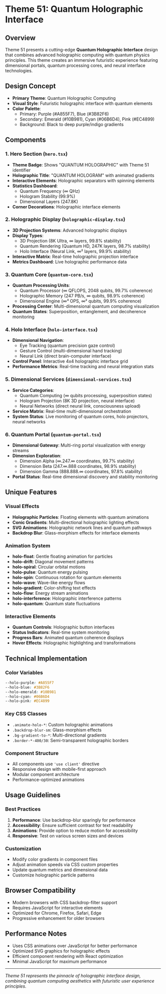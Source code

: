 # Theme 51: Quantum Holographic Interface

## Overview
Theme 51 presents a cutting-edge **Quantum Holographic Interface** design that combines advanced holographic computing with quantum physics principles. This theme creates an immersive futuristic experience featuring dimensional portals, quantum processing cores, and neural interface technologies.

## Design Concept
- **Primary Theme**: Quantum Holographic Computing
- **Visual Style**: Futuristic holographic interface with quantum elements
- **Color Palette**: 
  - Primary: Purple (#A855F7), Blue (#3B82F6)
  - Secondary: Emerald (#10B981), Cyan (#06B6D4), Pink (#EC4899)
  - Background: Black to deep purple/indigo gradients

## Components

### 1. Hero Section (`hero.tsx`)
- **Theme Badge**: Shows "QUANTUM HOLOGRAPHIC" with Theme 51 identifier
- **Holographic Title**: "QUANTUM HOLOGRAM" with animated gradients
- **Interactive Elements**: Holographic separators with spinning elements
- **Statistics Dashboard**: 
  - Quantum Frequency (∞ QHz)
  - Hologram Stability (99.9%)
  - Dimensional Layers (247.8K)
- **Corner Decorations**: Holographic interface elements

### 2. Holographic Display (`holographic-display.tsx`)
- **3D Projection Systems**: Advanced holographic displays
- **Display Types**:
  - 3D Projection (8K Ultra, ∞ layers, 99.8% stability)
  - Quantum Rendering (Quantum HD, 247K layers, 98.7% stability)
  - Holo Interface (Neural Link, ∞² layers, 99.9% stability)
- **Interactive Matrix**: Real-time holographic projection interface
- **Metrics Dashboard**: Live holographic performance data

### 3. Quantum Core (`quantum-core.tsx`)
- **Quantum Processing Units**:
  - Quantum Processor (∞ QFLOPS, 2048 qubits, 99.7% coherence)
  - Holographic Memory (247 PB/s, ∞ qubits, 98.9% coherence)
  - Dimensional Engine (∞³ OPS, ∞² qubits, 99.9% coherence)
- **Processing Center**: Multi-dimensional quantum computing visualization
- **Quantum States**: Superposition, entanglement, and decoherence monitoring

### 4. Holo Interface (`holo-interface.tsx`)
- **Dimensional Navigation**:
  - Eye Tracking (quantum precision gaze control)
  - Gesture Control (multi-dimensional hand tracking)
  - Neural Link (direct brain-computer interface)
- **Control Panel**: Interactive 4x4 holographic interface grid
- **Performance Metrics**: Real-time tracking and neural integration stats

### 5. Dimensional Services (`dimensional-services.tsx`)
- **Service Categories**:
  - Quantum Computing (∞ qubits processing, superposition states)
  - Hologram Projection (8K 3D projection, neural interface)
  - Neural Networks (direct neural link, consciousness upload)
- **Service Matrix**: Real-time multi-dimensional orchestration
- **System Status**: Live monitoring of quantum cores, holo projectors, neural networks

### 6. Quantum Portal (`quantum-portal.tsx`)
- **Dimensional Gateway**: Multi-ring portal visualization with energy streams
- **Dimension Exploration**:
  - Dimension Alpha (∞.247.∞ coordinates, 99.7% stability)
  - Dimension Beta (247.∞.888 coordinates, 98.9% stability)
  - Dimension Gamma (888.888.∞ coordinates, 97.8% stability)
- **Portal Status**: Real-time dimensional discovery and stability monitoring

## Unique Features

### Visual Effects
- **Holographic Particles**: Floating elements with quantum animations
- **Conic Gradients**: Multi-directional holographic lighting effects
- **SVG Animations**: Holographic network lines and quantum pathways
- **Backdrop Blur**: Glass-morphism effects for interface elements

### Animation System
- **holo-float**: Gentle floating animation for particles
- **holo-drift**: Diagonal movement patterns
- **holo-spiral**: Circular orbital motions
- **holo-pulse**: Quantum energy pulsing
- **holo-spin**: Continuous rotation for quantum elements
- **holo-wave**: Wave-like energy flows
- **holo-gradient**: Color-shifting text effects
- **holo-flow**: Energy stream animations
- **holo-interference**: Holographic interference patterns
- **holo-quantum**: Quantum state fluctuations

### Interactive Elements
- **Quantum Controls**: Holographic button interfaces
- **Status Indicators**: Real-time system monitoring
- **Progress Bars**: Animated quantum coherence displays
- **Hover Effects**: Holographic highlighting and transformations

## Technical Implementation

### Color Variables
```css
--holo-purple: #A855F7
--holo-blue: #3B82F6  
--holo-emerald: #10B981
--holo-cyan: #06B6D4
--holo-pink: #EC4899
```

### Key CSS Classes
- `.animate-holo-*`: Custom holographic animations
- `.backdrop-blur-sm`: Glass-morphism effects
- `.bg-gradient-to-*`: Multi-directional gradients
- `.border-*-400/30`: Semi-transparent holographic borders

### Component Structure
- All components use `'use client'` directive
- Responsive design with mobile-first approach
- Modular component architecture
- Performance-optimized animations

## Usage Guidelines

### Best Practices
1. **Performance**: Use backdrop-blur sparingly for performance
2. **Accessibility**: Ensure sufficient contrast for text readability
3. **Animations**: Provide option to reduce motion for accessibility
4. **Responsive**: Test on various screen sizes and devices

### Customization
- Modify color gradients in component files
- Adjust animation speeds via CSS custom properties
- Update quantum metrics and dimensional data
- Customize holographic particle patterns

## Browser Compatibility
- Modern browsers with CSS backdrop-filter support
- Requires JavaScript for interactive elements
- Optimized for Chrome, Firefox, Safari, Edge
- Progressive enhancement for older browsers

## Performance Notes
- Uses CSS animations over JavaScript for better performance
- Optimized SVG graphics for holographic effects
- Efficient component rendering with React optimization
- Minimal JavaScript for maximum performance

---

*Theme 51 represents the pinnacle of holographic interface design, combining quantum computing aesthetics with futuristic user experience principles.* 